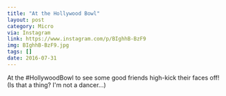 ```yaml
---
title: "At the Hollywood Bowl"
layout: post
category: Micro
via: Instagram
link: https://www.instagram.com/p/BIghhB-BzF9
img: BIghhB-BzF9.jpg
tags: []
date: 2016-07-31
---
```

At the #HollywoodBowl to see some good friends high-kick their faces off! (Is that a thing? I'm not a dancer...)